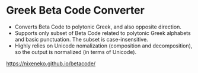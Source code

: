 # Greek Beta Code Converter

- Converts Beta Code to polytonic Greek, and also opposite direction.
- Supports only subset of Beta Code related to polytonic Greek alphabets and basic punctuation. The subset is case-insensitive.
- Highly relies on Unicode nomalization (composition and decomposition), so the output is normalized (in terms of Unicode).

https://nixeneko.github.io/betacode/


